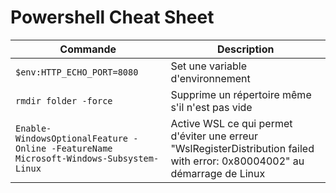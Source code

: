 # Powershell Cheat Sheet

Commande | Description
--- | ---
`$env:HTTP_ECHO_PORT=8080`|Set une variable d'environnement
`rmdir folder -force`|Supprime un répertoire même s'il n'est pas vide
`Enable-WindowsOptionalFeature -Online -FeatureName Microsoft-Windows-Subsystem-Linux`|Active WSL ce qui permet d'éviter une erreur "WslRegisterDistribution failed with error: 0x80004002" au démarrage de Linux
